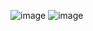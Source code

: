![image](https://github.com/s4hyhzi/bevy_brdf/assets/66248486/94e9c304-8869-4d30-a8cb-39bcfa4a0c99)
![image](https://github.com/s4hyhzi/bevy_brdf/assets/66248486/d334fb8c-f5c7-4681-9764-abd82e856a75)
